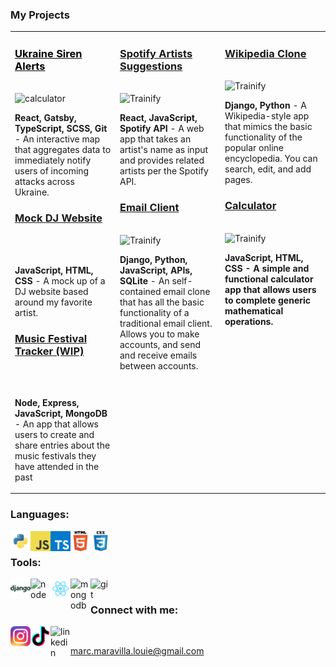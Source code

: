 ### My Projects 

<article>
  <div>
    <div>
      <table>
        <tbody>
          <tr>        
            <td width="33%" valign="top">    
              <h3><a id="user-content-travelaraorg" href="https://www.uasa.io/" target="_blank" rel="noreferrer" class="anchor" aria-hidden="true" href="#travelaraorg" style="color: #000000">Ukraine Siren Alerts</a></h3>
              <br>
              <img src="https://media.giphy.com/media/74c4JLatZlLaXXuqOP/giphy.gif" width="100%" alt="calculator" data-canonical-src="https://media.giphy.com/media/TKUKfU8ycKcdcxHWVy/giphy.gif" style="max-width:100%;">
              <p><strong>React, Gatsby, TypeScript, SCSS, Git</strong> - An interactive map that aggregates data to immediately notify users of incoming attacks across Ukraine.</p>        
              <h3><a id="user-content-travelaraorg" class="anchor" aria-hidden="true" target="_blank" rel="noreferrer" href="https://marcsmockdjsite.netlify.app/">Mock DJ Website</a> </h3>
              <br>
              <img src="https://media.giphy.com/media/lBjmiHQQBZbdIa5Clv/giphy.gif" width="100%" alt="" data-canonical-src="https://media.giphy.com/media/OygRkEDYOiALMDlqSm/giphy.gif" style="max-width:100%;">
              <p><strong>JavaScript, HTML, CSS</strong> - A mock up of a DJ website based around my favorite artist.</p>
              <h3><a id="user-content-travelaraorg" class="anchor" aria-hidden="true" target="_blank" rel="noreferrer" href="https://github.com/marcmaralou/music-festival-tracker">Music Festival Tracker (WIP)</a> </h3>
              <br>
              <img src="https://media.giphy.com/media/gFIwuLvuF8b91eTdMo/giphy.gif" width="100%" alt="" data-canonical-src="https://media.giphy.com/media/OygRkEDYOiALMDlqSm/giphy.gif" style="max-width:100%;">
              <p><strong>Node, Express, JavaScript, MongoDB</strong> - An app that allows users to create and share entries about the music festivals they have attended in the past</p>
            </td>
            <td width="33%" valign="top">
              <h3><a id="user-content-trainify" class="anchor" aria-hidden="true" target="_blank" rel="noreferrer" href="https://hilarious-nougat-05bf37.netlify.app/">Spotify Artists Suggestions</a></h3>
              <br>
              <img src="https://media.giphy.com/media/WFqmoUytGV74LfeOa2/giphy.gif" width="100%" alt="Trainify" data-canonical-src="https://media3.giphy.com/media/aUKBycWIVSGyTam4JT/giphy.gif" style="max-width:100%;">
              <p><strong>React, JavaScript, Spotify API</strong> - A web app that takes an artist's name as input and provides related artists per the Spotify API.</p>
              <h3><a id="user-content-trainify" class="anchor" aria-hidden="true" target="_blank" rel="noreferrer" href="https://github.com/marcmaralou/mail">Email Client</a></h3>
              <br>
              <img src="https://media.giphy.com/media/S5mPjC6UZ6HWeNnDoW/giphy.gif" width="100%" alt="Trainify" data-canonical-src="https://media3.giphy.com/media/aUKBycWIVSGyTam4JT/giphy.gif" style="max-width:100%;">
              <p><strong>Django, Python, JavaScript, APIs, SQLite</strong> - An self-contained email clone that has all the basic functionality of a traditional email client.  Allows you to make accounts, and send and receive emails between accounts.</p>
            </td>
            <td width="33%" valign="top">
              <h3><a id="user-content-trainify" class="anchor" aria-hidden="true" target="_blank" rel="noreferrer" href="https://github.com/marcmaralou/wiki">Wikipedia Clone</a></h3>
              <br>
              <img src="https://media.giphy.com/media/tN50kruXSKeeG21lNL/giphy.gif" width="100%" alt="Trainify" data-canonical-src="https://media3.giphy.com/media/aUKBycWIVSGyTam4JT/giphy.gif" style="max-width:100%;">
              <p><strong>Django, Python</strong> - A Wikipedia-style app that mimics the basic functionality of the popular online encyclopedia. You can search, edit, and add pages.</p>
              <h3><a id="user-content-trainify" class="anchor" aria-hidden="true" target="_blank" rel="noreferrer" href="https://marcscalculator.netlify.app/">Calculator</a></h3>
              <br>
              <img src="https://media.giphy.com/media/mzmJkyqdxNNcEq6uPM/giphy.gif" width="100%" alt="Trainify" data-canonical-src="https://media3.giphy.com/media/aUKBycWIVSGyTam4JT/giphy.gif" style="max-width:100%;">
              <p><strong><strong>JavaScript, HTML, CSS</strong> - A simple and functional calculator app that allows users to complete generic mathematical operations.</p>
            </td>
          </tr>
        </tbody>
      </table>
    </div>
  </div>       
</article>

### Languages:

<img align="left" alt='python' title='Python' width="32px" src="https://raw.githubusercontent.com/github/explore/80688e429a7d4ef2fca1e82350fe8e3517d3494d/topics/python/python.png"/>
<img align="left" alt='javascript' title='JavaScript' width="32px" src="https://raw.githubusercontent.com/github/explore/80688e429a7d4ef2fca1e82350fe8e3517d3494d/topics/javascript/javascript.png"/>
<img align="left" alt='typescript' title='TypeScript' width="32px"  src="https://raw.githubusercontent.com/github/explore/80688e429a7d4ef2fca1e82350fe8e3517d3494d/topics/typescript/typescript.png"/>
<img align="left" alt='html' title='HTML' width="32px"  src="https://raw.githubusercontent.com/github/explore/80688e429a7d4ef2fca1e82350fe8e3517d3494d/topics/html/html.png"/>
<img align="left" alt='css' title='CSS' width="32px"  src="https://raw.githubusercontent.com/github/explore/80688e429a7d4ef2fca1e82350fe8e3517d3494d/topics/css/css.png"/>

<br>

### Tools:

<img align="left" alt='django' width="32px" title='Django' src="https://raw.githubusercontent.com/github/explore/80688e429a7d4ef2fca1e82350fe8e3517d3494d/topics/django/django.png"/>
<img align="left" alt='node' width="32px" title='Node' src="https://seeklogo.com/images/N/nodejs-logo-FBE122E377-seeklogo.com.png"/>
<img align="left" alt='react' width="32px" title='React' src="https://raw.githubusercontent.com/github/explore/80688e429a7d4ef2fca1e82350fe8e3517d3494d/topics/react/react.png"/>
<img align="left" alt='mongodb' width="32px" title='MongoDB' src="https://miro.medium.com/max/512/1*doAg1_fMQKWFoub-6gwUiQ.png"/>
<img align="left" alt='git' width="32px" title='Git' src="https://miro.medium.com/max/4800/1*chYGeUFRHHoH0yKQxCczhQ@2x.webp"/>

<br>

### Connect with me:

[<img align='left' alt='instagram' title='Instagram' width='32px' target='_blank' src="https://raw.githubusercontent.com/github/explore/06c46459e7947c8a25f72798af696d66e202ac39/topics/instagram/instagram.png"/>][instagram]
[<img align="left" alt="tiktok" title='TikTok' width="32px" target='_blank' src="https://raw.githubusercontent.com/github/explore/14a518abd710177a13d8c22077cfcd98506dd756/topics/tiktok/tiktok.png"/>][tiktok]
[<img align="left" alt="linkedin" title='LinkedIn' width="32px" target='_blank' src="https://upload.wikimedia.org/wikipedia/commons/thumb/c/ca/LinkedIn_logo_initials.png/800px-LinkedIn_logo_initials.png"/>][linkedin]

[instagram]: https://instagram.com/marcmaralou
[tiktok]: https://tiktok.com/@marcmaralou
[linkedin]: https://www.linkedin.com/in/marcmaralou/

<br>

marc.maravilla.louie@gmail.com
